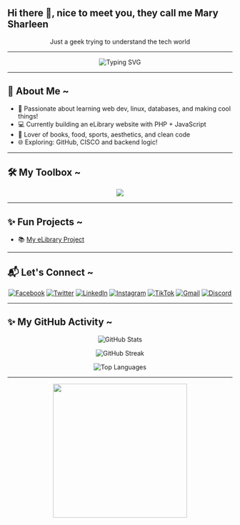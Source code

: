 ## Hi there 👋, nice to meet you, they call me Mary Sharleen
<p align="center">Just a geek trying to understand the tech world</p>

--- 

<!-- Animated Typing Header -->
<p align="center" >
  <img src="https://readme-typing-svg.herokuapp.com?font=Fira+Code&size=24&duration=4000&pause=1000&center=true&vCenter=true&width=435&lines=Hi+there!+How's+it+Going;I'm+Sharleen+🌸;Welcome+to+my+Creative+Corner!;FFull+of+Code,+Books,+and+Dreams!" alt="Typing SVG" />
</p>

---

## 🌼 About Me ~

* 🌸 Passionate about learning web dev, linux, databases, and making cool things!  
* 💻 Currently building an eLibrary website with PHP + JavaScript  
* 📖 Lover of books, food, sports, aesthetics, and clean code  
* 🌐 Exploring: GitHub, CISCO and backend logic!

---

## 🛠️ My Toolbox ~

<p align="center" >
  <img src="https://skillicons.dev/icons?i=html,css,js,php,java,python,linux,git" />
</p>

---

## ✨ Fun Projects ~ 

- 📚 [My eLibrary Project](https://github.com/ss-sangy7/CMT209-webdev-e-library)
<!-- 💌 [Personal Portfolio](#)
- 🔐 [Login System with PHP & JS](#)
-->
---

## 📬 Let's Connect ~ 

<p align="center">
  <a href="https://facebook.com/profile.php?id=61556515975600"><img src="https://skillicons.dev/icons?i=facebook" alt="Facebook" /></a>
  <a href="https://twitter.com/@ss_sangy"><img src="https://skillicons.dev/icons?i=twitter" alt="Twitter" /></a>
  <a href="https://linkedin.com/in/sharleen-mary-2342912bb?utm_source=share&utm_campaign=share_via&utm_content=profile&utm_medium=android_app"><img src="https://skillicons.dev/icons?i=linkedin" alt="LinkedIn" /></a>
  <a href="https://instagram.com/_ss.sangy"><img src="https://skillicons.dev/icons?i=instagram" alt="Instagram" /></a>
  <a href="https://tiktok.com/@_ss.sangy"><img src="https://skillicons.dev/icons?i=tiktok" alt="TikTok" /></a>
  <a href="mailto:marisharleen7@gmail.com"><img src="https://skillicons.dev/icons?i=gmail" alt="Gmail" /></a>
  <a href="https://discordapp.com/users/yourdiscordID"><img src="https://skillicons.dev/icons?i=discord" alt="Discord" /></a>
</p>

---

<!-- GitHub Profile Stats -->

## ✨ My GitHub Activity ~

<p align="center">
  <img src="https://github-readme-stats.vercel.app/api?username=ss-sangy7&show_icons=true&theme=rose_pine&count_private=true&hide_border=true&icon_color=FFC0CB&title_color=ff79c6" alt="GitHub Stats" />
</p>

<p align="center">
  <img src="https://github-readme-streak-stats.herokuapp.com?user=ss-sangy7&theme=rose_pine&hide_border=true&stroke=ffb6c1&ring=ff69b4&fire=ff69b4&currStreakLabel=ffb6c1" alt="GitHub Streak" />
</p>

<p align="center">
  <img src="https://github-readme-stats.vercel.app/api/top-langs/?username=ss-sangy7&layout=compact&theme=rose_pine&hide_border=true&title_color=ff79c6" alt="Top Languages" />
</p>

---

<p align="center">
  <img src="https://media.giphy.com/media/QpVUMRUJGokfqXyfa1/giphy.gif" width="300" />
</p>

<!--
**ss-sangy7/ss-sangy7** is a ✨ _special_ ✨ repository because its `README.md` (this file) appears on your GitHub profile.

Here are some ideas to get you started:

- 🔭 I’m currently working on ...
- 🌱 I’m currently learning ...
- 👯 I’m looking to collaborate on ...
- 🤔 I’m looking for help with ...
- 💬 Ask me about ...
- 📫 How to reach me: ...
- 😄 Pronouns: ...
- ⚡ Fun fact: ...
-->
